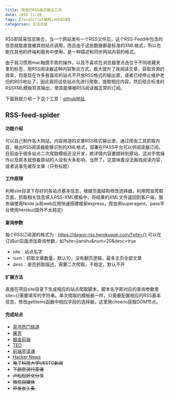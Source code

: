 ```yaml
---
title: 简易的RSS格式输出工具
date: 2016-11-20
tags: [JavaScript编程,web前端]
categories: 方法总结
---
```

RSS即简易信息聚合，当一个网站发布一个RSS文件后，这个RSS-Feed中包含的信息就能直接被其他站点调用，而且由于这些数据都是标准的XML格式，所以也能在其他的终端和服务中使用，是一种描述和同步网站内容的格式。
<!--more-->

由于我习惯用mac触摸手势的操作，以及不喜欢在浏览器里点击位于不同收藏夹里的标签，用RSS阅读器这种内容聚合方式，极大提升了我阅读文章，获取资源的效率，但是现在许多我喜欢的站点不开放RSS格式的输出源，或者已经停止维护老旧的RSS地址了，因此我将这些站点先进行爬取，提取相应内容，然后结合标准的RSSXML模板将其输出，使其能够被RSS阅读器正常的订阅。

下面我就介绍一下这个工具：[github地址](https://github.com/shudery/RSS-feed-spider)
## RSS-feed-spider

#### 功能介绍
可以自己制作各大网站，内容频道的文章RSS格式输出源，通过爬虫工具抓取内容，输出RSS阅读器能够识别的XML格式，部署在PASS平台可以供阅读器订阅。目前由于很多站点二次爬取模板还没开发，故详情内容要跳转到原站，这对手势操作以及原本就想看原站的人没有大多影响，当然了，这意味着没法离线阅读内容，或者说事先缓存文章（只有标题）

#### 工作原理
利用site目录下存好的各站点基本信息，根据页面结构修改选择器，利用爬虫爬取页面，抓取相关信息填入RSS-XML模板中，将结果的XML文件返回到客户端，服务端使用Node.js和web应用快速搭建框架express，爬虫用superagent，pass平台使用heroku(国外不太稳定)

#### 查询参数
每个RSS订阅源的格式为：https://daguo-rss.herokuapp.com/?site={}
可以在订阅url后面添加查询参数，如?site=jianshu&num=20&desc=true

- site：站点名字  
- num：抓取文章数量，默认10，没有翻页逻辑，最多主页全部文章  
- desc：是否抓取描述，需要二次爬取，不稳定，默认不开

#### 扩展方法
直接在项目site目录下生成相应的站点爬取脚本，脚本名字即对应的查询参数里site={}需要填写的字符串。单次爬取的模板都一样，只需要配置相应的RSS基本信息，修改getItems函数中相应字段的选择器，这里用cheerio获取DOM节点。

#### 完成站点
- [简书热门频道](https://daguo-rss.herokuapp.com/?site=jianshu)
- [果壳](https://daguo-rss.herokuapp.com/?site=guoke)
- [掘金前端](https://daguo-rss.herokuapp.com/?site=juejin)
- [TED](https://daguo-rss.herokuapp.com/?site=ted)
- [前端早读课](https://daguo-rss.herokuapp.com/?site=zaoduke)
- [Hacker News](https://daguo-rss.herokuapp.com/?site=hacker)
- ~~电子科技大学UESTC新闻~~
- ~~下厨房流行菜谱~~
- ~~卢松松好文分享~~
- ~~微信自媒体~~
- ~~开发者头条~~